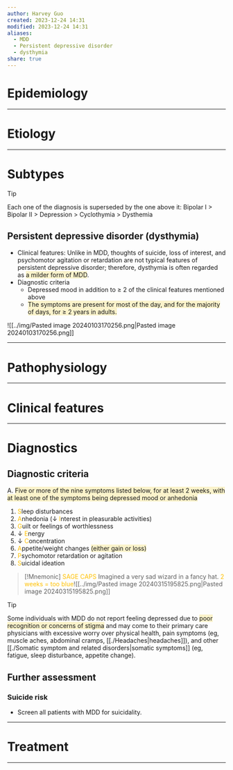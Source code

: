 ```yaml
---
author: Harvey Guo
created: 2023-12-24 14:31
modified: 2023-12-24 14:31
aliases:
  - MDD
  - Persistent depressive disorder
  - dysthymia
share: true
---
```

# Epidemiology


---
# Etiology


---
# Subtypes
>[!tip] 
>Each one of the diagnosis is superseded by the one above it: Bipolar I > Bipolar II > Depression > Cyclothymia > Dysthemia
## Persistent depressive disorder (dysthymia)
- Clinical features: Unlike in MDD, thoughts of suicide, loss of interest, and psychomotor agitation or retardation are not typical features of persistent depressive disorder; therefore, dysthymia is often regarded as <span style="background:rgba(240, 200, 0, 0.2)">a milder form of MDD</span>.
- Diagnostic criteria
	- Depressed mood in addition to ≥ 2 of the clinical features mentioned above
	- <span style="background:rgba(240, 200, 0, 0.2)">The symptoms are present for most of the day, and for the majority of days, for ≥ 2 years in adults.</span>

![[../img/Pasted image 20240103170256.png|Pasted image 20240103170256.png]]

---
# Pathophysiology


---
# Clinical features


---
# Diagnostics
## Diagnostic criteria
A. <span style="background:rgba(240, 200, 0, 0.2)">Five or more of the nine symptoms listed below, for at least 2 weeks, with at least one of the symptoms being depressed mood or anhedonia</span>
1. <font color="#ffc000">S</font>leep disturbances
2. <font color="#ffc000">A</font>nhedonia (↓ <font color="#ffc000">I</font>nterest in pleasurable activities)
3. <font color="#ffc000">G</font>uilt or feelings of worthlessness
4. ↓ <font color="#ffc000">E</font>nergy
5. ↓ <font color="#ffc000">C</font>oncentration
6. <font color="#ffc000">A</font>ppetite/weight changes <span style="background:rgba(240, 200, 0, 0.2)">(either gain or loss)</span>
7. <font color="#ffc000">P</font>sychomotor retardation or agitation
8. <font color="#ffc000">S</font>uicidal ideation

>[!Mnemonic] 
><font color="#ffc000">SAGE CAPS</font>
>Imagined a very sad wizard in a fancy hat.
><font color="#ffc000">2 weeks = too blue</font>![[../img/Pasted image 20240315195825.png|Pasted image 20240315195825.png]]

>[!tip] 
>Some individuals with MDD do not report feeling depressed due to <span style="background:rgba(240, 200, 0, 0.2)">poor recognition or concerns of stigma</span> and may come to their primary care physicians with excessive worry over physical health, pain symptoms (eg, muscle aches, abdominal cramps, [[./Headaches|headaches]]), and other [[./Somatic symptom and related disorders|somatic symptoms]] (eg, fatigue, sleep disturbance, appetite change).
## Further assessment
### Suicide risk
- Screen all patients with MDD for suicidality.

---
# Treatment


---
